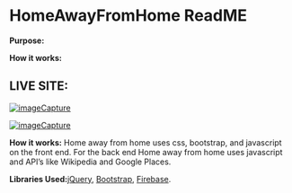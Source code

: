 # HomeAwayFromHome ReadME

**Purpose:**

**How it works:**

## LIVE SITE:

<a href="https://media.giphy.com/media/xUOwGjCzScv4vdRUuk/giphy.gif"><img src="https://media.giphy.com/media/xUOwGjCzScv4vdRUuk/giphy.gif" title="imageCapture"/></a>

<a href="https://media.giphy.com/media/l4pTl5jJGgclxPmwg/giphy.gif"><img src="https://media.giphy.com/media/l4pTl5jJGgclxPmwg/giphy.gif" title="imageCapture"/></a>


**How it works:** Home away from home uses css, bootstrap, and javascript on the front end. For the back end Home away from home uses javascript and API’s like Wikipedia and Google Places.


**Libraries Used:**[jQuery](https://jquery.com/), [Bootstrap](https://getbootstrap.com/), [Firebase](https://firebase.google.com/).
